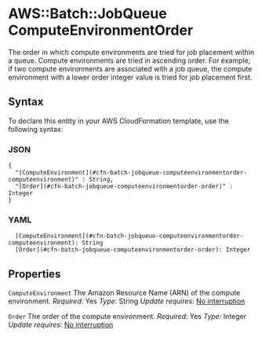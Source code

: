 # AWS::Batch::JobQueue ComputeEnvironmentOrder<a name="aws-properties-batch-jobqueue-computeenvironmentorder"></a>

The order in which compute environments are tried for job placement within a queue\. Compute environments are tried in ascending order\. For example, if two compute environments are associated with a job queue, the compute environment with a lower order integer value is tried for job placement first\.

## Syntax<a name="aws-properties-batch-jobqueue-computeenvironmentorder-syntax"></a>

To declare this entity in your AWS CloudFormation template, use the following syntax:

### JSON<a name="aws-properties-batch-jobqueue-computeenvironmentorder-syntax.json"></a>

```
{
  "[ComputeEnvironment](#cfn-batch-jobqueue-computeenvironmentorder-computeenvironment)" : String,
  "[Order](#cfn-batch-jobqueue-computeenvironmentorder-order)" : Integer
}
```

### YAML<a name="aws-properties-batch-jobqueue-computeenvironmentorder-syntax.yaml"></a>

```
  [ComputeEnvironment](#cfn-batch-jobqueue-computeenvironmentorder-computeenvironment): String
  [Order](#cfn-batch-jobqueue-computeenvironmentorder-order): Integer
```

## Properties<a name="aws-properties-batch-jobqueue-computeenvironmentorder-properties"></a>

`ComputeEnvironment`  <a name="cfn-batch-jobqueue-computeenvironmentorder-computeenvironment"></a>
The Amazon Resource Name \(ARN\) of the compute environment\.
*Required*: Yes
*Type*: String
*Update requires*: [No interruption](https://docs.aws.amazon.com/AWSCloudFormation/latest/UserGuide/using-cfn-updating-stacks-update-behaviors.html#update-no-interrupt)

`Order`  <a name="cfn-batch-jobqueue-computeenvironmentorder-order"></a>
The order of the compute environment\.
*Required*: Yes
*Type*: Integer
*Update requires*: [No interruption](https://docs.aws.amazon.com/AWSCloudFormation/latest/UserGuide/using-cfn-updating-stacks-update-behaviors.html#update-no-interrupt)
